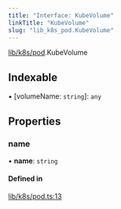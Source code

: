 ```yaml
---
title: "Interface: KubeVolume"
linkTitle: "KubeVolume"
slug: "lib_k8s_pod.KubeVolume"
---
```


[lib/k8s/pod](../modules/lib_k8s_pod.md).KubeVolume

## Indexable

▪ [volumeName: `string`]: `any`

## Properties

### name

• **name**: `string`

#### Defined in

[lib/k8s/pod.ts:13](https://github.com/headlamp-k8s/headlamp/blob/b0236780/frontend/src/lib/k8s/pod.ts#L13)
